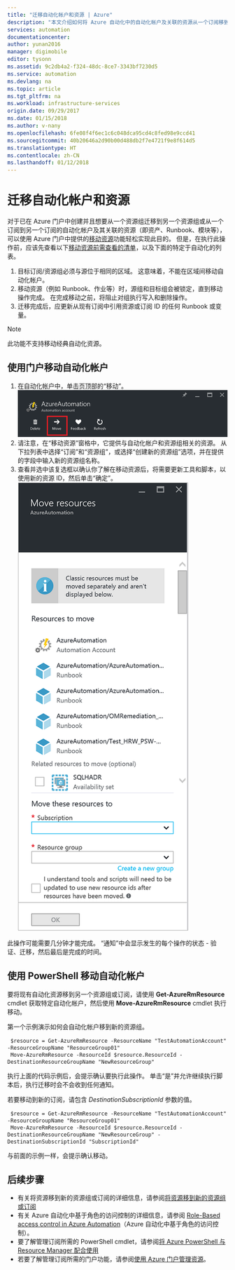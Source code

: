 ```yaml
---
title: "迁移自动化帐户和资源 | Azure"
description: "本文介绍如何将 Azure 自动化中的自动化帐户及关联的资源从一个订阅移到另一个订阅。"
services: automation
documentationcenter: 
author: yunan2016
manager: digimobile
editor: tysonn
ms.assetid: 9c2db4a2-f324-48dc-8ce7-3343bf7230d5
ms.service: automation
ms.devlang: na
ms.topic: article
ms.tgt_pltfrm: na
ms.workload: infrastructure-services
origin.date: 09/29/2017
ms.date: 01/15/2018
ms.author: v-nany
ms.openlocfilehash: 6fe08f4f6ec1c6c048dca95cd4c8fed98e9ccd41
ms.sourcegitcommit: 40b20646a2d90b00d488db2f7e4721f9e8f614d5
ms.translationtype: HT
ms.contentlocale: zh-CN
ms.lasthandoff: 01/12/2018
---
```

# <a name="migrate-automation-account-and-resources"></a>迁移自动化帐户和资源
对于已在 Azure 门户中创建并且想要从一个资源组迁移到另一个资源组或从一个订阅到另一个订阅的自动化帐户及其关联的资源（即资产、Runbook、模块等），可以使用 Azure 门户中提供的[移动资源](../azure-resource-manager/resource-group-move-resources.md)功能轻松实现此目的。 但是，在执行此操作前，应该先查看以下[移动资源前需查看的清单](../azure-resource-manager/resource-group-move-resources.md#checklist-before-moving-resources)，以及下面的特定于自动化的列表。   

1. 目标订阅/资源组必须与源位于相同的区域。  这意味着，不能在区域间移动自动化帐户。
2. 移动资源（例如 Runbook、作业等）时，源组和目标组会被锁定，直到移动操作完成。 在完成移动之前，将阻止对组执行写入和删除操作。  
3. 迁移完成后，应更新从现有订阅中引用资源或订阅 ID 的任何 Runbook 或变量。   

> [!NOTE]
> 此功能不支持移动经典自动化资源。
>
>

## <a name="to-move-the-automation-account-using-the-portal"></a>使用门户移动自动化帐户
1. 在自动化帐户中，单击页顶部的“移动”。<br> ![移动选项](media/automation-migrate-account-subscription/automation-menu-move.png)<br>
2. 请注意，在“移动资源”窗格中，它提供与自动化帐户和资源组相关的资源。  从下拉列表中选择“订阅”和“资源组”，或选择“创建新的资源组”选项，并在提供的字段中输入新的资源组名称。  
3. 查看并选中该复选框以确认你了解在移动资源后，将需要更新工具和脚本，以使用新的资源 ID，然后单击“确定”。<br> ![移动资源窗格](media/automation-migrate-account-subscription/automation-move-resources-blade.png)<br>   

此操作可能需要几分钟才能完成。  “通知”中会显示发生的每个操作的状态 - 验证、迁移，然后最后是完成的时间。     

## <a name="to-move-the-automation-account-using-powershell"></a>使用 PowerShell 移动自动化帐户
要将现有自动化资源移到另一个资源组或订阅，请使用 **Get-AzureRmResource** cmdlet 获取特定自动化帐户，然后使用 **Move-AzureRmResource** cmdlet 执行移动。

第一个示例演示如何会自动化帐户移到新的资源组。

   ```
    $resource = Get-AzureRmResource -ResourceName "TestAutomationAccount" -ResourceGroupName "ResourceGroup01"
    Move-AzureRmResource -ResourceId $resource.ResourceId -DestinationResourceGroupName "NewResourceGroup"
   ```

执行上面的代码示例后，会提示确认要执行此操作。  单击“是”并允许继续执行脚本后，执行迁移时会不会收到任何通知。  

若要移动到新的订阅，请包含 *DestinationSubscriptionId* 参数的值。

   ```
    $resource = Get-AzureRmResource -ResourceName "TestAutomationAccount" -ResourceGroupName "ResourceGroup01"
    Move-AzureRmResource -ResourceId $resource.ResourceId -DestinationResourceGroupName "NewResourceGroup" -DestinationSubscriptionId "SubscriptionId"
   ```

与前面的示例一样，会提示确认移动。  

## <a name="next-steps"></a>后续步骤
* 有关将资源移到新的资源组或订阅的详细信息，请参阅[将资源移到新的资源组或订阅](../azure-resource-manager/resource-group-move-resources.md)
* 有关 Azure 自动化中基于角色的访问控制的详细信息，请参阅 [Role-Based access control in Azure Automation](automation-role-based-access-control.md)（Azure 自动化中基于角色的访问控制）。
* 要了解管理订阅所需的 PowerShell cmdlet，请参阅[将 Azure PowerShell 与 Resource Manager 配合使用](../azure-resource-manager/powershell-azure-resource-manager.md)
* 若要了解管理订阅所需的门户功能，请参阅[使用 Azure 门户管理资源](../azure-resource-manager/resource-group-portal.md)。
